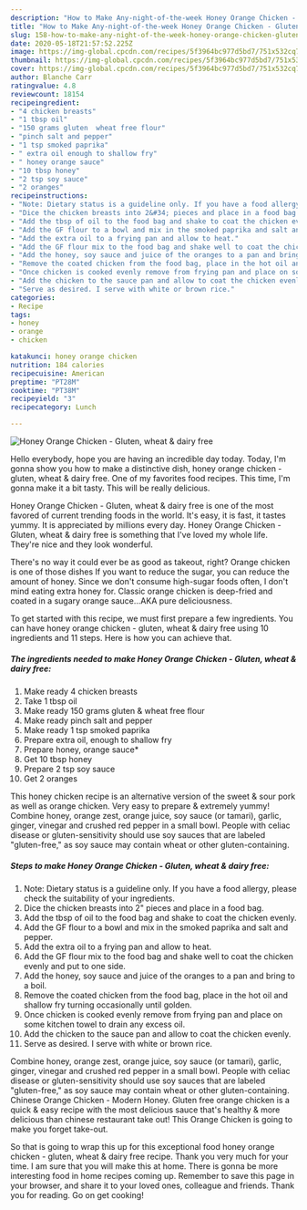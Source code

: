 ```yaml
---
description: "How to Make Any-night-of-the-week Honey Orange Chicken - Gluten, wheat &amp;amp; dairy free"
title: "How to Make Any-night-of-the-week Honey Orange Chicken - Gluten, wheat &amp;amp; dairy free"
slug: 158-how-to-make-any-night-of-the-week-honey-orange-chicken-gluten-wheat-and-amp-dairy-free
date: 2020-05-18T21:57:52.225Z
image: https://img-global.cpcdn.com/recipes/5f3964bc977d5bd7/751x532cq70/honey-orange-chicken-gluten-wheat-dairy-free-recipe-main-photo.jpg
thumbnail: https://img-global.cpcdn.com/recipes/5f3964bc977d5bd7/751x532cq70/honey-orange-chicken-gluten-wheat-dairy-free-recipe-main-photo.jpg
cover: https://img-global.cpcdn.com/recipes/5f3964bc977d5bd7/751x532cq70/honey-orange-chicken-gluten-wheat-dairy-free-recipe-main-photo.jpg
author: Blanche Carr
ratingvalue: 4.8
reviewcount: 18154
recipeingredient:
- "4 chicken breasts"
- "1 tbsp oil"
- "150 grams gluten  wheat free flour"
- "pinch salt and pepper"
- "1 tsp smoked paprika"
- " extra oil enough to shallow fry"
- " honey orange sauce"
- "10 tbsp honey"
- "2 tsp soy sauce"
- "2 oranges"
recipeinstructions:
- "Note: Dietary status is a guideline only. If you have a food allergy, please check the suitability of your ingredients."
- "Dice the chicken breasts into 2&#34; pieces and place in a food bag."
- "Add the tbsp of oil to the food bag and shake to coat the chicken evenly."
- "Add the GF flour to a bowl and mix in the smoked paprika and salt and pepper."
- "Add the extra oil to a frying pan and allow to heat."
- "Add the GF flour mix to the food bag and shake well to coat the chicken evenly and put to one side."
- "Add the honey, soy sauce and juice of the oranges to a pan and bring to a boil."
- "Remove the coated chicken from the food bag, place in the hot oil and shallow fry turning occasionally until golden."
- "Once chicken is cooked evenly remove from frying pan and place on some kitchen towel to drain any excess oil."
- "Add the chicken to the sauce pan and allow to coat the chicken evenly."
- "Serve as desired. I serve with white or brown rice."
categories:
- Recipe
tags:
- honey
- orange
- chicken

katakunci: honey orange chicken 
nutrition: 184 calories
recipecuisine: American
preptime: "PT28M"
cooktime: "PT38M"
recipeyield: "3"
recipecategory: Lunch

---
```



![Honey Orange Chicken - Gluten, wheat &amp; dairy free](https://img-global.cpcdn.com/recipes/5f3964bc977d5bd7/751x532cq70/honey-orange-chicken-gluten-wheat-dairy-free-recipe-main-photo.jpg)

Hello everybody, hope you are having an incredible day today. Today, I'm gonna show you how to make a distinctive dish, honey orange chicken - gluten, wheat &amp; dairy free. One of my favorites food recipes. This time, I'm gonna make it a bit tasty. This will be really delicious.

Honey Orange Chicken - Gluten, wheat &amp; dairy free is one of the most favored of current trending foods in the world. It's easy, it is fast, it tastes yummy. It is appreciated by millions every day. Honey Orange Chicken - Gluten, wheat &amp; dairy free is something that I've loved my whole life. They're nice and they look wonderful.

There&#39;s no way it could ever be as good as takeout, right? Orange chicken is one of those dishes If you want to reduce the sugar, you can reduce the amount of honey. Since we don&#39;t consume high-sugar foods often, I don&#39;t mind eating extra honey for. Classic orange chicken is deep-fried and coated in a sugary orange sauce…AKA pure deliciousness.


To get started with this recipe, we must first prepare a few ingredients. You can have honey orange chicken - gluten, wheat &amp; dairy free using 10 ingredients and 11 steps. Here is how you can achieve that.

<!--inarticleads1-->

##### The ingredients needed to make Honey Orange Chicken - Gluten, wheat &amp; dairy free:

1. Make ready 4 chicken breasts
1. Take 1 tbsp oil
1. Make ready 150 grams gluten &amp; wheat free flour
1. Make ready pinch salt and pepper
1. Make ready 1 tsp smoked paprika
1. Prepare  extra oil, enough to shallow fry
1. Prepare  honey, orange sauce*
1. Get 10 tbsp honey
1. Prepare 2 tsp soy sauce
1. Get 2 oranges


This honey chicken recipe is an alternative version of the sweet &amp; sour pork as well as orange chicken. Very easy to prepare &amp; extremely yummy! Combine honey, orange zest, orange juice, soy sauce (or tamari), garlic, ginger, vinegar and crushed red pepper in a small bowl. People with celiac disease or gluten-sensitivity should use soy sauces that are labeled &#34;gluten-free,&#34; as soy sauce may contain wheat or other gluten-containing. 

<!--inarticleads2-->

##### Steps to make Honey Orange Chicken - Gluten, wheat &amp; dairy free:

1. Note: Dietary status is a guideline only. If you have a food allergy, please check the suitability of your ingredients.
1. Dice the chicken breasts into 2&#34; pieces and place in a food bag.
1. Add the tbsp of oil to the food bag and shake to coat the chicken evenly.
1. Add the GF flour to a bowl and mix in the smoked paprika and salt and pepper.
1. Add the extra oil to a frying pan and allow to heat.
1. Add the GF flour mix to the food bag and shake well to coat the chicken evenly and put to one side.
1. Add the honey, soy sauce and juice of the oranges to a pan and bring to a boil.
1. Remove the coated chicken from the food bag, place in the hot oil and shallow fry turning occasionally until golden.
1. Once chicken is cooked evenly remove from frying pan and place on some kitchen towel to drain any excess oil.
1. Add the chicken to the sauce pan and allow to coat the chicken evenly.
1. Serve as desired. I serve with white or brown rice.


Combine honey, orange zest, orange juice, soy sauce (or tamari), garlic, ginger, vinegar and crushed red pepper in a small bowl. People with celiac disease or gluten-sensitivity should use soy sauces that are labeled &#34;gluten-free,&#34; as soy sauce may contain wheat or other gluten-containing. Chinese Orange Chicken - Modern Honey. Gluten free orange chicken is a quick &amp; easy recipe with the most delicious sauce that&#39;s healthy &amp; more delicious than chinese restaurant take out! This Orange Chicken is going to make you forget take-out. 

So that is going to wrap this up for this exceptional food honey orange chicken - gluten, wheat &amp; dairy free recipe. Thank you very much for your time. I am sure that you will make this at home. There is gonna be more interesting food in home recipes coming up. Remember to save this page in your browser, and share it to your loved ones, colleague and friends. Thank you for reading. Go on get cooking!
